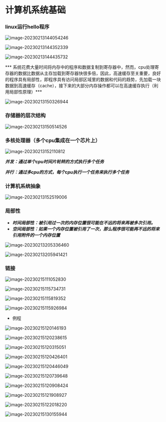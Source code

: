 # 计算机系统基础

### linux运行hello程序

![image-20230213144054246](assets/image-20230213144054246.png)

![image-20230213144352339](assets/image-20230213144352339.png)

![image-20230213144435732](assets/image-20230213144435732.png)

*** 系统花费大量时间将内存中的程序和数据复制到寄存器中，然而，cpu处理寄存器的数据比数据从主存加载到寄存器快很多倍，因此，高速缓存至关重要，良好的程序具有局部性，即程序具有访问局部区域里的数据和代码的趋势，先加载一块数据到高速缓存（cache），接下来的大部分内存操作都可以在高速缓存执行（利用局部性原理）***

![image-20230213150326944](assets/image-20230213150326944.png)

### 存储器的层次结构

![image-20230213150514526](assets/image-20230213150514526.png)

### 多核处理器（多个cpu集成在一个芯片上）

![image-20230213152110812](assets/image-20230213152110812.png)

***并发：通过单个cpu时间片轮转的方式执行多个任务***

***并行：通过多cpu的方式，每个cpu执行一个任务来执行多个任务***

### 计算机系统抽象

![image-20230213152519006](assets/image-20230213152519006.png)

### 局部性

- ***时间局部性：被引用过一次的内存位置很可能在不远的将来再被多次引用。***
- ***空间局部性：如果一个内存位置被引用了一次，那么程序很可能再不远的将来引用附件的一个内存位置***

![image-20230213205336460](assets/image-20230213205336460.png)

![image-20230213205941421](assets/image-20230213205941421.png)

### 链接

![image-20230215111052830](assets/image-20230215111052830.png)

![image-20230215115734731](assets/image-20230215115734731.png)

![image-20230215115819352](assets/image-20230215115819352.png)

![image-20230215115926984](assets/image-20230215115926984.png)

- 例程

![image-20230215120146193](assets/image-20230215120146193.png)

![image-20230215120238615](assets/image-20230215120238615.png)

![image-20230215120315051](assets/image-20230215120315051.png)

![image-20230215120426401](assets/image-20230215120426401.png)

![image-20230215120446049](assets/image-20230215120446049.png)

![image-20230215120739648](assets/image-20230215120739648.png)

![image-20230215120908424](assets/image-20230215120908424.png)

![image-20230215121908927](assets/image-20230215121908927.png)

![image-20230215122018220](assets/image-20230215122018220.png)

![image-20230215130155944](assets/image-20230215130155944.png)

